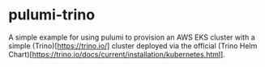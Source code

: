 # pulumi-trino
A simple example for using pulumi to provision an AWS EKS cluster with a simple (Trino)[https://trino.io/] cluster deployed via the official (Trino Helm Chart)[https://trino.io/docs/current/installation/kubernetes.html].
